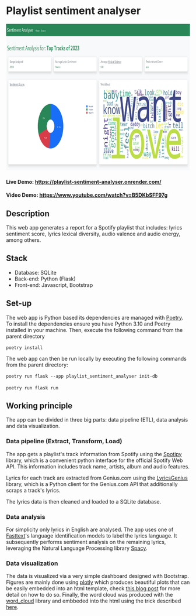 # Playlist sentiment analyser

<img src="./playlist_sentiment_analyser/static/screenshot.png" height="400">

#### Live Demo: https://playlist-sentiment-analyser.onrender.com/
#### Video Demo: https://www.youtube.com/watch?v=B5DKbSFF97g

## Description

This web app generates a report for a Spotify playlist that includes: lyrics sentiment score, lyrics lexical diversity, audio valence and audio energy, among others.

## Stack

* Database: SQLite
* Back-end: Python (Flask)
* Front-end: Javascript, Bootstrap

## Set-up

The web app is Python based its dependencies are managed with [Poetry](https://github.com/python-poetry/poetry). To install the dependencies ensure you have Python 3.10 and Poetry installed in your machine. Then, execute the following command from the parent directory

    poetry install

The web app can then be run locally by executing the following commands from the parent directory:

    poetry run flask --app playlist_sentiment_analyser init-db

    poetry run flask run

## Working principle

The app can be divided in three big parts: data pipeline (ETL), data analysis and data visualization. 

### Data pipeline (Extract, Transform, Load)

The app gets a playlist's track information from Spotify using the [Spotipy](https://github.com/spotipy-dev/spotipy) library, which is a convenient python interface for the official Spotify Web API. This information includes track name, artists, album and audio features.

Lyrics for each track are extracted from Genius.com using the [LyricsGenius](https://github.com/johnwmillr/LyricsGenius) library, which is a Python client for the Genius.com API that additionally scraps a track's lyrics. 

The lyrics data is then cleaned and loaded to a SQLite database.

### Data analysis

For simplicity only lyrics in English are analysed. The app uses one of [Fasttext](https://github.com/facebookresearch/fastText)'s language identification models to label the lyrics language. It subsequently performs sentiment analysis on the remaining lyrics, leveraging the Natural Language
Processing library [Spacy](https://github.com/explosion/spaCy).

### Data visualization

The data is visualized via a very simple dashboard designed with Bootstrap. Figures are mainly done using [plotly](https://github.com/plotly/plotly.py) which produces beautiful plots that can be easily embedded into an html template, check [this blog post](https://kenneho.net/2021/07/11/plotly-without-dash/) for more detail on how to do so. Finally, the word cloud was produced with the [word_cloud](https://github.com/amueller/word_cloud) library and embbeded into the html using the trick described [here](https://stackoverflow.com/questions/20107414/passing-a-matplotlib-figure-to-html-flask).
